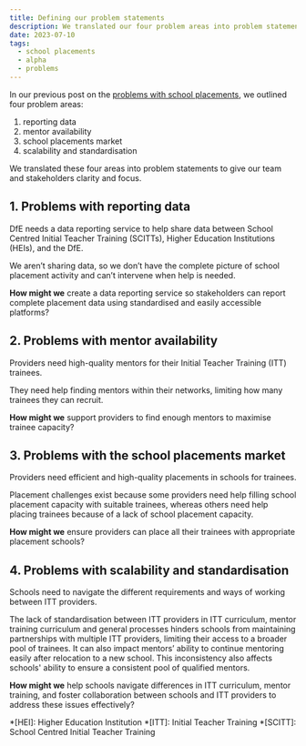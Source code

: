 ```yaml
---
title: Defining our problem statements
description: We translated our four problem areas into problem statements to give our team and stakeholders clarity and focus
date: 2023-07-10
tags:
  - school placements
  - alpha
  - problems
---
```


In our previous post on the [problems with school placements](/school-placements/problems-with-school-placements/), we outlined four problem areas:

1. reporting data
2. mentor availability
3. school placements market
4. scalability and standardisation

We translated these four areas into problem statements to give our team and stakeholders clarity and focus.

## 1. Problems with reporting data

DfE needs a data reporting service to help share data between School Centred Initial Teacher Training (SCITTs), Higher Education Institutions (HEIs), and the DfE.

We aren’t sharing data, so we don’t have the complete picture of school placement activity and can’t intervene when help is needed.

**How might we** create a data reporting service so stakeholders can report complete placement data using standardised and easily accessible platforms?

## 2. Problems with mentor availability

Providers need high-quality mentors for their Initial Teacher Training (ITT) trainees.

They need help finding mentors within their networks, limiting how many trainees they can recruit.

**How might we** support providers to find enough mentors to maximise trainee capacity?

## 3. Problems with the school placements market

Providers need efficient and high-quality placements in schools for trainees.

Placement challenges exist because some providers need help filling school placement capacity with suitable trainees, whereas others need help placing trainees because of a lack of school placement capacity.

**How might we** ensure providers can place all their trainees with appropriate placement schools?

## 4. Problems with scalability and standardisation

Schools need to navigate the different requirements and ways of working between ITT providers.

The lack of standardisation between ITT providers in ITT curriculum, mentor training curriculum and general processes hinders schools from maintaining partnerships with multiple ITT providers, limiting their access to a broader pool of trainees. It can also impact mentors’ ability to continue mentoring easily after relocation to a new school. This inconsistency also affects schools' ability to ensure a consistent pool of qualified mentors.

**How might we** help schools navigate differences in ITT curriculum, mentor training, and foster collaboration between schools and ITT providers to address these issues effectively?

*[HEI]: Higher Education Institution
*[ITT]: Initial Teacher Training
*[SCITT]: School Centred Initial Teacher Training
